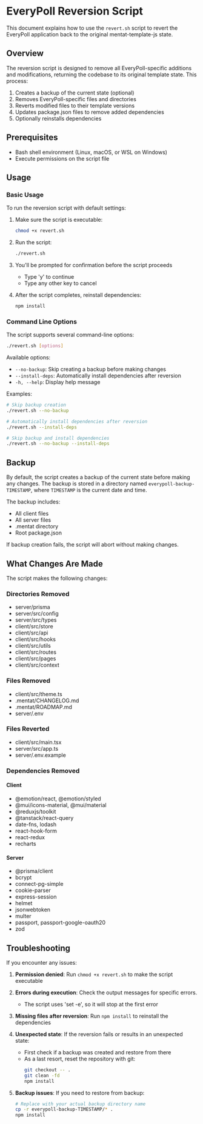 # EveryPoll Reversion Script

This document explains how to use the `revert.sh` script to revert the EveryPoll application back to the original mentat-template-js state.

## Overview

The reversion script is designed to remove all EveryPoll-specific additions and modifications, returning the codebase to its original template state. This process:

1. Creates a backup of the current state (optional)
2. Removes EveryPoll-specific files and directories
3. Reverts modified files to their template versions
4. Updates package.json files to remove added dependencies
5. Optionally reinstalls dependencies

## Prerequisites

- Bash shell environment (Linux, macOS, or WSL on Windows)
- Execute permissions on the script file

## Usage

### Basic Usage

To run the reversion script with default settings:

1. Make sure the script is executable:
   ```bash
   chmod +x revert.sh
   ```

2. Run the script:
   ```bash
   ./revert.sh
   ```

3. You'll be prompted for confirmation before the script proceeds
   - Type 'y' to continue
   - Type any other key to cancel

4. After the script completes, reinstall dependencies:
   ```bash
   npm install
   ```

### Command Line Options

The script supports several command-line options:

```bash
./revert.sh [options]
```

Available options:

- `--no-backup`: Skip creating a backup before making changes
- `--install-deps`: Automatically install dependencies after reversion
- `-h, --help`: Display help message

Examples:

```bash
# Skip backup creation
./revert.sh --no-backup

# Automatically install dependencies after reversion
./revert.sh --install-deps

# Skip backup and install dependencies
./revert.sh --no-backup --install-deps
```

## Backup

By default, the script creates a backup of the current state before making any changes. The backup is stored in a directory named `everypoll-backup-TIMESTAMP`, where `TIMESTAMP` is the current date and time.

The backup includes:
- All client files
- All server files
- .mentat directory
- Root package.json

If backup creation fails, the script will abort without making changes.

## What Changes Are Made

The script makes the following changes:

### Directories Removed
- server/prisma
- server/src/config
- server/src/types
- client/src/store
- client/src/api
- client/src/hooks
- client/src/utils
- client/src/routes
- client/src/pages
- client/src/context

### Files Removed
- client/src/theme.ts
- .mentat/CHANGELOG.md
- .mentat/ROADMAP.md
- server/.env

### Files Reverted
- client/src/main.tsx
- server/src/app.ts
- server/.env.example

### Dependencies Removed

#### Client
- @emotion/react, @emotion/styled
- @mui/icons-material, @mui/material
- @reduxjs/toolkit
- @tanstack/react-query
- date-fns, lodash
- react-hook-form
- react-redux
- recharts

#### Server
- @prisma/client
- bcrypt
- connect-pg-simple
- cookie-parser
- express-session
- helmet
- jsonwebtoken
- multer
- passport, passport-google-oauth20
- zod

## Troubleshooting

If you encounter any issues:

1. **Permission denied**: Run `chmod +x revert.sh` to make the script executable

2. **Errors during execution**: Check the output messages for specific errors.
   - The script uses 'set -e', so it will stop at the first error

3. **Missing files after reversion**: Run `npm install` to reinstall the dependencies

4. **Unexpected state**: If the reversion fails or results in an unexpected state:
   - First check if a backup was created and restore from there
   - As a last resort, reset the repository with git:
     ```bash
     git checkout -- .
     git clean -fd
     npm install
     ```

5. **Backup issues**: If you need to restore from backup:
   ```bash
   # Replace with your actual backup directory name
   cp -r everypoll-backup-TIMESTAMP/* .
   npm install
   ```
